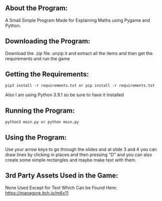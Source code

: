 ## About the Program:
A Small Simple Program Made for Explaining Maths using Pygame and Python.

## Downloading the Program:
Download the .zip file. unzip it and extract all the items and then get the requirements and run the game

## Getting the Requirements:

```
pip3 install -r requirements.txt or pip install -r requirements.txt
```

Also I am using Python 3.9.1 so be sure to have it installed

## Running the Program:

```
python3 main.py or python main.py
```

## Using the Program:

Use your arrow keys to go through the slides and at slide 3 and 4 you can draw lines by clicking in places and then pressing "D" and you can also create some simple rectangles and maybe make text with them.

## 3rd Party Assets Used in the Game:

None Used Except for Text Which Can be Found Here: https://managore.itch.io/m6x11
